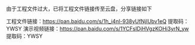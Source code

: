 由于工程文件过大，已将工程文件链接传至云盘，分享链接如下

工程文件链接：https://pan.baidu.com/s/1h_i4nl-938yUfNjIUbv1eQ 
提取码：YWSY
演示视频链接：https://pan.baidu.com/s/1YCFsIDjHVgzKOHi3yrN_yw 
提取码：YWSY
